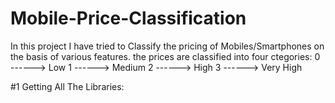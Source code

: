 # Mobile-Price-Classification
In this project I have tried to Classify the pricing of Mobiles/Smartphones on the basis of various features.
the prices are classified into four ctegories:
0 ------> Low
1 ------> Medium
2 ------> High
3 ------> Very High

#1 Getting All The Libraries:
